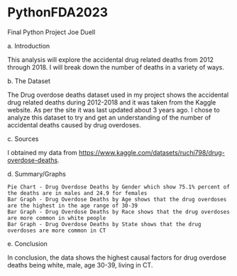 # PythonFDA2023
Final Python Project
Joe Duell

a. Introduction

This analysis will explore the accidental drug related deaths from 2012 through 2018.  I will break down the number of deaths in a variety of ways.

b. The Dataset

The Drug overdose deaths dataset used in my project shows the accidental drug related deaths during 2012-2018 and it was taken from the Kaggle
website.  As per the site it was last updated about 3 years ago.  I chose to analyze this dataset to try and get an understanding of the number
of accidental deaths caused by drug overdoses.

c. Sources

I obtained my data from https://www.kaggle.com/datasets/ruchi798/drug-overdose-deaths.

d. Summary/Graphs

	Pie Chart - Drug Overdose Deaths by Gender which show 75.1% percent of the deaths are in males and 24.9 for females
	Bar Graph - Drug Overdose Deaths by Age shows that the drug overdoses are the highest in the age range of 30-39
	Bar Graph - Drug Overdose Deaths by Race shows that the drug overdoses are more common in white people
	Bar Graph - Drug Overdose Deaths by State shows that the drug overdoses are more common in CT

e. Conclusion

In conclusion, the data shows the highest causal factors for drug overdose deaths being white, male, age 30-39, living in CT.
